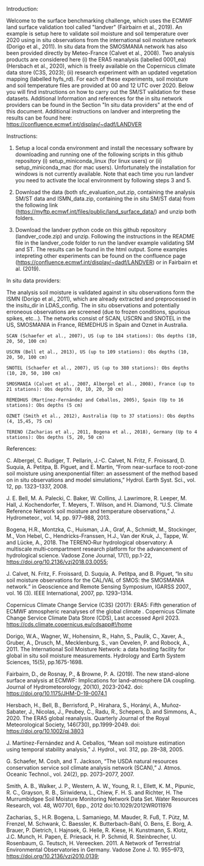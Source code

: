 Introduction:

Welcome to the surface benchmarking challenge, which uses the ECMWF land surface validation tool called "landver" (Fairbairn et al., 2019). An example is setup here to validate soil moisture and soil temperature over 2020 using in situ observations from the international soil moisture network (Dorigo et al., 2011). In situ data from the SMOSMANIA network has also been provided directly by Meteo-France (Calvet et al., 2008). Two analysis products are considered here (i) the ERA5 reanalysis (labelled 0001_ea) (Hersbach et al., 2020), which is freely available on the Copernicus climate data store (C3S, 2023); (ii) research experiment with an updated vegetation mapping (labelled hyfs_rd). For each of these experiments, soil moisture and soil temperature files are provided at 00 and 12 UTC over 2020. Below you will find instructions on how to carry out the SM/ST validation for these datasets. Additional Information and references for the in situ network providers can be found in the Section "In situ data providers" at the end of this document. Additional instructions on landver and interpreting the results can be found here: https://confluence.ecmwf.int/display/~dadf/LANDVER

Instructions:

1. Setup a local conda environment and install the necessary software by downloading and running one of the following scripts in this github repository (i) setup_miniconda_linux (for linux users) or (ii) setup_miniconda_mac (for mac users). Unfortunately the installation for windows is not currently available. Note that each time you run landver you need to activate the local environment by following steps 3 and 5.    

2. Download the data (both sfc_evaluation_out.zip, containing the analysis SM/ST data and ISMN_data.zip, containing the in situ SM/ST data) from the following link (https://myftp.ecmwf.int/files/public/land_surface_data/) and unzip both folders. 

3. Download the landver python code on this github repository (landver_code.zip) and unzip. Following the instructions in the README file in the landver_code folder to run the landver example validating SM and ST. The results can be found in the html output. Some examples intepreting other experiments can be found on the confluence page (https://confluence.ecmwf.int/display/~dadf/LANDVER) or in Fairbairn et al. (2019). 


In situ data providers:

The analysis soil moisture is validated against in situ observations form the ISMN (Dorigo et al., 2011), which are already extracted and preprocessed in the insitu_dir in LDAS_config. The in situ observations and potentially erroneous observations are screened (due to frozen conditions, spurious spikes, etc...). The networks consist of SCAN, USCRN and SNOTEL in the US, SMOSMANIA in France, REMEDHUS in Spain and Oznet in Australia. 

    SCAN (Schaefer et al., 2007), US (up to 184 stations): Obs depths (10, 20, 50, 100 cm)
    
    USCRN (Bell et al., 2013), US (up to 109 stations): Obs depths (10, 20, 50, 100 cm)
    
    SNOTEL (Schaefer et al., 2007), US (up to 380 stations): Obs depths (10, 20, 50, 100 cm)
    
    SMOSMANIA (Calvet et al., 2007, Albergel et al., 2008), France (up to 21 stations): Obs depths (0, 10, 20, 30 cm)
    
    REMEDHUS (Martínez-Fernández and Ceballos, 2005), Spain (Up to 16 stations): Obs depths (5 cm)
    
    OZNET (Smith et al., 2012), Australia (Up to 37 stations): Obs depths (4, 15,45, 75 cm)
    
    TERENO (Zacharias et al., 2011, Bogena et al., 2018), Germany (Up to 4 stations): Obs depths (5, 20, 50 cm)

References:

C. Albergel, C. Rudiger, T. Pellarin, J.-C. Calvet, N. Fritz, F. Froissard, D. Suquia, A. Petitpa, B. Piguet, and E. Martin, “From near-surface to root-zone soil moisture using anexponential filter: an assessment of the method based on in situ observations and model simulations,” Hydrol. Earth Syst. Sci., vol. 12, pp. 1323–1337, 2008.

J. E. Bell, M. A. Palecki, C. Baker, W. Collins, J. Lawrimore, R. Leeper, M. Hall, J. Kochendorfer, T. Meyers, T. Wilson, and H. Diamond, “U.S. Climate Reference Network soil moisture and temperature observations,” J. Hydrometeor., vol. 14, pp. 977–988, 2013.

Bogena, H.R., Montzka, C., Huisman, J.A., Graf, A., Schmidt, M., Stockinger, M., Von Hebel, C., Hendricks-Franssen, H.J., Van der Kruk, J., Tappe, W. and Lücke, A., 2018. The TERENO‐Rur hydrological observatory: A multiscale multi‐compartment research platform for the advancement of hydrological science. Vadose Zone Journal, 17(1), pp.1-22, https://doi.org/10.2136/vzj2018.03.0055;

J. Calvet, N. Fritz, F. Froissard, D. Suquia, A. Petitpa, and B. Piguet, “In situ soil moisture observations for the CAL/VAL of SMOS: the SMOSMANIA network.” in Geoscience and Remote Sensing Symposium, IGARSS 2007., vol. 16 (3). IEEE International, 2007, pp. 1293–1314.

Copernicus Climate Change Service (C3S) (2017): ERA5: Fifth generation of ECMWF atmospheric reanalyses of the global climate . Copernicus Climate Change Service Climate Data Store (CDS), Last accessed April 2023. https://cds.climate.copernicus.eu/cdsapp#!/home

Dorigo, W.A., Wagner, W., Hohensinn, R., Hahn, S., Paulik, C., Xaver, A., Gruber, A., Drusch, M., Mecklenburg, S., van Oevelen, P. and Robock, A., 2011. The International Soil Moisture Network: a data hosting facility for global in situ soil moisture measurements. Hydrology and Earth System Sciences, 15(5), pp.1675-1698.

Fairbairn, D., de Rosnay, P., & Browne, P. A. (2019). The new stand-alone surface analysis at ECMWF: Implications for land–atmosphere DA coupling. Journal of Hydrometeorology, 20(10), 2023-2042. doi: https://doi.org/10.1175/JHM-D-19-0074.1 

Hersbach, H., Bell, B., Berrisford, P., Hirahara, S., Horányi, A., Muñoz‐Sabater, J., Nicolas, J., Peubey, C., Radu, R., Schepers, D. and Simmons, A., 2020. The ERA5 global reanalysis. Quarterly Journal of the Royal Meteorological Society, 146(730), pp.1999-2049. doi: https://doi.org/10.1002/qj.3803

J. Martínez-Fernández and A. Ceballos, “Mean soil moisture estimation using temporal stability analysis,” J. Hydrol., vol. 312, pp. 28–38, 2005.

G. Schaefer, M. Cosh, and T. Jackson, “The USDA natural resources conservation service soil climate analysis network (SCAN),” J. Atmos. Oceanic Technol., vol. 24(2), pp. 2073–2077, 2007.

Smith, A. B., Walker, J. P., Western, A. W., Young, R. I., Ellett, K. M., Pipunic, R. C., Grayson, R. B., Siriwidena, L., Chiew, F. H. S. and Richter, H. The Murrumbidgee Soil Moisture Monitoring Network Data Set. Water Resources Research, vol. 48, W07701, 6pp., 2012 doi:10.1029/2012WR011976 

Zacharias, S., H.R. Bogena, L. Samaniego, M. Mauder, R. Fuß, T. Pütz, M. Frenzel, M. Schwank, C. Baessler, K. Butterbach-Bahl, O. Bens, E. Borg, A. Brauer, P. Dietrich, I. Hajnsek, G. Helle, R. Kiese, H. Kunstmann, S. Klotz, J.C. Munch, H. Papen, E. Priesack, H. P. Schmid, R. Steinbrecher, U. Rosenbaum, G. Teutsch, H. Vereecken. 2011. A Network of Terrestrial Environmental Observatories in Germany. Vadose Zone J. 10. 955–973, https://doi.org/10.2136/vzj2010.0139;

